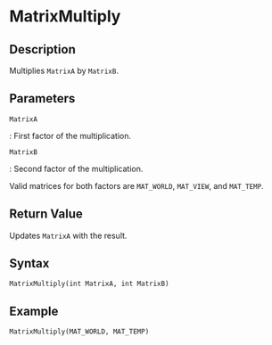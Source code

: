 # MatrixMultiply

## Description
Multiplies `MatrixA` by `MatrixB`.

## Parameters
`MatrixA`

:   First factor of the multiplication.

`MatrixB`

:   Second factor of the multiplication.

Valid matrices for both factors are `MAT_WORLD`, `MAT_VIEW`, and `MAT_TEMP`.

## Return Value
Updates `MatrixA` with the result.

## Syntax
```
MatrixMultiply(int MatrixA, int MatrixB)
```

## Example
```
MatrixMultiply(MAT_WORLD, MAT_TEMP)
```